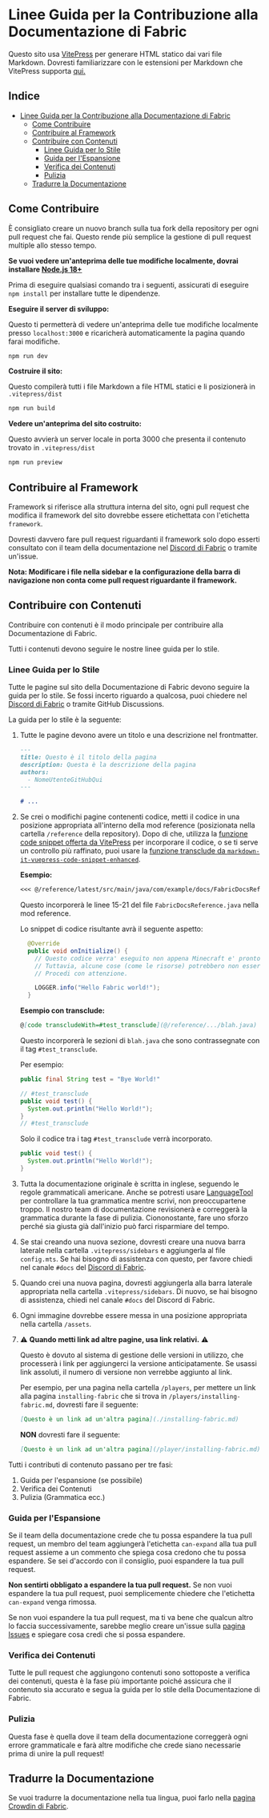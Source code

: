 # Linee Guida per la Contribuzione alla Documentazione di Fabric

Questo sito usa [VitePress](https://vitepress.dev/) per generare HTML statico dai vari file Markdown. Dovresti familiarizzare con le estensioni per Markdown che VitePress supporta [qui.](https://vitepress.dev/guide/markdown.html#features)

## Indice

- [Linee Guida per la Contribuzione alla Documentazione di Fabric](#linee-guida-per-la-contribuzione-alla-documentazione-di-fabric)
  - [Come Contribuire](#come-contribuire)
  - [Contribuire al Framework](#contribuire-al-framework)
  - [Contribuire con Contenuti](#contribuire-con-contenuti)
    - [Linee Guida per lo Stile](#linee-guida-per-lo-stile)
    - [Guida per l'Espansione](#guida-per-l-espansione)
    - [Verifica dei Contenuti](#verifica-dei-contenuti)
    - [Pulizia](#pulizia)
  - [Tradurre la Documentazione](#tradurre-la-documentazione)

## Come Contribuire

È consigliato creare un nuovo branch sulla tua fork della repository per ogni pull request che fai. Questo rende più semplice la gestione di pull request multiple allo stesso tempo.

**Se vuoi vedere un'anteprima delle tue modifiche localmente, dovrai installare [Node.js 18+](https://nodejs.org/en/)**

Prima di eseguire qualsiasi comando tra i seguenti, assicurati di eseguire `npm install` per installare tutte le dipendenze.

**Eseguire il server di sviluppo:**

Questo ti permetterà di vedere un'anteprima delle tue modifiche localmente presso `localhost:3000` e ricaricherà automaticamente la pagina quando farai modifiche.

```bash
npm run dev
```

**Costruire il sito:**

Questo compilerà tutti i file Markdown a file HTML statici e li posizionerà in `.vitepress/dist`

```bash
npm run build
```

**Vedere un'anteprima del sito costruito:**

Questo avvierà un server locale in porta 3000 che presenta il contenuto trovato in `.vitepress/dist`

```bash
npm run preview
```

## Contribuire al Framework

Framework si riferisce alla struttura interna del sito, ogni pull request che modifica il framework del sito dovrebbe essere etichettata con l'etichetta `framework`.

Dovresti davvero fare pull request riguardanti il framework solo dopo esserti consultato con il team della documentazione nel [Discord di Fabric](https://discord.gg/v6v4pMv) o tramite un'issue.

**Nota: Modificare i file nella sidebar e la configurazione della barra di navigazione non conta come pull request riguardante il framework.**

## Contribuire con Contenuti

Contribuire con contenuti è il modo principale per contribuire alla Documentazione di Fabric.

Tutti i contenuti devono seguire le nostre linee guida per lo stile.

### Linee Guida per lo Stile

Tutte le pagine sul sito della Documentazione di Fabric devono seguire la guida per lo stile. Se fossi incerto riguardo a qualcosa, puoi chiedere nel [Discord di Fabric](https://discord.gg/v6v4pMv) o tramite GitHub Discussions.

La guida per lo stile è la seguente:

1. Tutte le pagine devono avere un titolo e una descrizione nel frontmatter.

   ```md
   ---
   title: Questo è il titolo della pagina
   description: Questa è la descrizione della pagina
   authors:
     - NomeUtenteGitHubQui
   ---

   # ...
   ```

2. Se crei o modifichi pagine contenenti codice, metti il codice in una posizione appropriata all'interno della mod reference (posizionata nella cartella `/reference` della repository). Dopo di che, utilizza la [funzione code snippet offerta da VitePress](https://vitepress.dev/guide/markdown#import-code-snippets) per incorporare il codice, o se ti serve un controllo più raffinato, puoi usare la [funzione transclude da `markdown-it-vuepress-code-snippet-enhanced`](https://github.com/fabioaanthony/markdown-it-vuepress-code-snippet-enhanced).

   **Esempio:**

   ```md
   <<< @/reference/latest/src/main/java/com/example/docs/FabricDocsReference.java{15-21 java}
   ```

   Questo incorporerà le linee 15-21 del file `FabricDocsReference.java` nella mod reference.

   Lo snippet di codice risultante avrà il seguente aspetto:

   ```java
     @Override
     public void onInitialize() {
       // Questo codice verra' eseguito non appena Minecraft e' pronto a caricare la mod.
       // Tuttavia, alcune cose (come le risorse) potrebbero non essere ancora inizializzate.
       // Procedi con attenzione.

       LOGGER.info("Hello Fabric world!");
     }
   ```

   **Esempio con transclude:**

   ```md
   @[code transcludeWith=#test_transclude](@/reference/.../blah.java)
   ```

   Questo incorporerà le sezioni di `blah.java` che sono contrassegnate con il tag `#test_transclude`.

   Per esempio:

   ```java
   public final String test = "Bye World!"

   // #test_transclude
   public void test() {
     System.out.println("Hello World!");
   }
   // #test_transclude
   ```

   Solo il codice tra i tag `#test_transclude` verrà incorporato.

   ```java
   public void test() {
     System.out.println("Hello World!");
   }
   ```

3. Tutta la documentazione originale è scritta in inglese, seguendo le regole grammaticali americane. Anche se potresti usare [LanguageTool](https://languagetool.org/) per controllare la tua grammatica mentre scrivi, non preoccupartene troppo. Il nostro team di documentazione revisionerà e correggerà la grammatica durante la fase di pulizia. Ciononostante, fare uno sforzo perché sia giusta già dall'inizio può farci risparmiare del tempo.

4. Se stai creando una nuova sezione, dovresti creare una nuova barra laterale nella cartella `.vitepress/sidebars` e aggiungerla al file `config.mts`. Se hai bisogno di assistenza con questo, per favore chiedi nel canale `#docs` del [Discord di Fabric](https://discord.gg/v6v4pMv).

5. Quando crei una nuova pagina, dovresti aggiungerla alla barra laterale appropriata nella cartella `.vitepress/sidebars`. Di nuovo, se hai bisogno di assistenza, chiedi nel canale `#docs` del Discord di Fabric.

6. Ogni immagine dovrebbe essere messa in una posizione appropriata nella cartella `/assets`.

7. ⚠️ **Quando metti link ad altre pagine, usa link relativi.** ⚠️

   Questo è dovuto al sistema di gestione delle versioni in utilizzo, che processerà i link per aggiungerci la versione anticipatamente. Se usassi link assoluti, il numero di versione non verrebbe aggiunto al link.

   Per esempio, per una pagina nella cartella `/players`, per mettere un link alla pagina `installing-fabric` che si trova in `/players/installing-fabric.md`, dovresti fare il seguente:

   ```md
   [Questo è un link ad un'altra pagina](./installing-fabric.md)
   ```

   **NON** dovresti fare il seguente:

   ```md
   [Questo è un link ad un'altra pagina](/player/installing-fabric.md)
   ```

Tutti i contributi di contenuto passano per tre fasi:

1. Guida per l'espansione (se possibile)
2. Verifica dei Contenuti
3. Pulizia (Grammatica ecc.)

### Guida per l'Espansione

Se il team della documentazione crede che tu possa espandere la tua pull request, un membro del team aggiungerà l'etichetta `can-expand` alla tua pull request assieme a un commento che spiega cosa credono che tu possa espandere. Se sei d'accordo con il consiglio, puoi espandere la tua pull request.

**Non sentirti obbligato a espandere la tua pull request.** Se non vuoi espandere la tua pull request, puoi semplicemente chiedere che l'etichetta `can-expand` venga rimossa.

Se non vuoi espandere la tua pull request, ma ti va bene che qualcun altro lo faccia successivamente, sarebbe meglio creare un'issue sulla [pagina Issues](https://github.com/FabricMC/fabric-docs/issues) e spiegare cosa credi che si possa espandere.

### Verifica dei Contenuti

Tutte le pull request che aggiungono contenuti sono sottoposte a verifica dei contenuti, questa è la fase più importante poiché assicura che il contenuto sia accurato e segua la guida per lo stile della Documentazione di Fabric.

### Pulizia

Questa fase è quella dove il team della documentazione correggerà ogni errore grammaticale e farà altre modifiche che crede siano necessarie prima di unire la pull request!

## Tradurre la Documentazione

Se vuoi tradurre la documentazione nella tua lingua, puoi farlo nella [pagina Crowdin di Fabric](https://crowdin.com/project/fabricmc).
